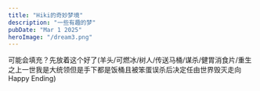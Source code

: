 ```yaml
---
title: "Hiki的奇妙梦境"
description: "一些有趣的梦"
pubDate: "Mar 1 2025"
heroImage: "/dream3.png"
---
```


可能会填充？先放着这个好了(羊头/可燃冰/树人/传送马桶/谋杀/健胃消食片/重生之上一世我是大统领但是手下都是饭桶且被笨蛋误杀后决定任由世界毁灭走向Happy Ending)

